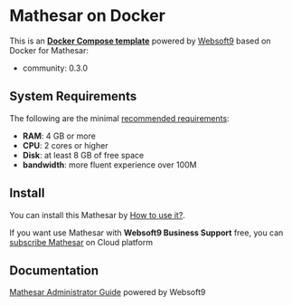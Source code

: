 # Mathesar on Docker  

This is an **[Docker Compose template](https://github.com/Websoft9/docker-library)** powered by [Websoft9](https://www.websoft9.com) based on Docker for Mathesar:


 - community:  0.3.0


## System Requirements

The following are the minimal [recommended requirements](https://mathesar.org/):

* **RAM**: 4 GB or more
* **CPU**: 2 cores or higher
* **Disk**: at least 8 GB of free space
* **bandwidth**: more fluent experience over 100M  

## Install

You can install this Mathesar by [How to use it?](https://github.com/Websoft9/docker-library#how-to-use-it).   

If you want use Mathesar with **Websoft9 Business Support** free, you can [subscribe Mathesar](https://www.websoft9.com/apps) on Cloud platform

## Documentation

[Mathesar Administrator Guide](https://support.websoft9.com/docs/mathesar) powered by Websoft9